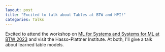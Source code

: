 ```yaml
---
layout: post
title: "Excited to talk about Tables at BTW and HPI!"
categories: Talks
---
```


Excited to attend the workshop on <a href="https://sites.google.com/view/btw-2023-tud/program/workshops/w1-ml-for-systems-and-systems-for-ml" target="blank">ML for Systems and Systems for ML at BTW 2023</a> and visit the Hasso-Plattner Institute. At both, I'll give a talk about learned table models.

